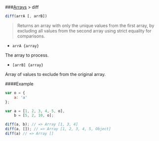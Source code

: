###[Arrays](../) > diff

```js
diff(arrA [, arrB])
```

>Returns an array with only the unique values from the first array, by excluding all values from the second array using strict equality for comparisons.

- <code>arrA {array}</code>

The array to process.

- <code>[arrB] {array}</code>

Array of values to exclude from the original array.

####Example
```js
var o = {
    a: 'a'
};

var a = [1, 2, 3, 4, 5, o],
    b = [5, 2, 10, o];

diff(a, b); // => Array [1, 3, 4]
diff(a, []); // => Array [1, 2, 3, 4, 5, Object]
diff(a) // => Array []
```